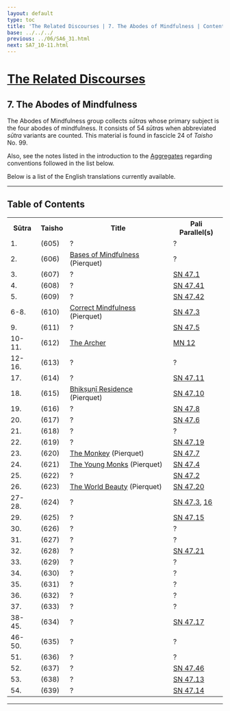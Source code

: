 ```yaml
---
layout: default
type: toc
title: 'The Related Discourses | 7. The Abodes of Mindfulness | Contents'
base: ../../../
previous: ../06/SA6_31.html
next: SA7_10-11.html
---
```


<h1><a href="../index.html">The Related Discourses</a></h1>
<h2>7. The Abodes of Mindfulness</h2>

<div class="intro"><p>The Abodes of Mindfulness group collects <em>sūtra</em>s whose primary subject is the four abodes of mindfulness. It consists of 54 <em>sūtra</em>s when abbreviated <em>sūtra</em> variants are counted. This material is found in fascicle 24 of <em>Taisho</em> No. 99.</p>

<p>Also, see the notes listed in the introduction to the <a href="../01/index.html" target="_blank">Aggregates</a> regarding conventions followed in the list below.</p>

<p>Below is a list of the English translations currently available.</p></div>

<hr/>

<h2>Table of Contents</h2>

<table class="ma-toc">
  <th>Sūtra</th>
  <th>Taisho</th>
  <th>Title</th>
  <th>Pali Parallel(s)</th>
  <tr>
    <td>1.</td>
    <td>(605)</td>
    <td><a href="SA7_1.html"></a>?</td>
    <td><a href="https://suttacentral.net/sn56.11" target="_blank"></a>?</td>
  </tr>
  <tr>
    <td>2.</td>
    <td>(606)</td>
    <td><a href="https://suttacentral.net/sa606/en/pierquet" target="_blank">Bases of Mindfulness</a> (Pierquet)</td>
    <td><a href="https://suttacentral.net/sn56.11" target="_blank"></a>?</td>
  </tr>
  <tr>
    <td>3.</td>
    <td>(607)</td>
    <td><a href="SA7_3.html"></a>?</td>
    <td><a href="https://suttacentral.net/sn47.1" target="_blank">SN 47.1</a></td>
  </tr>
  <tr>
    <td>4.</td>
    <td>(608)</td>
    <td><a href="SA7_4.html"></a>?</td>
    <td><a href="https://suttacentral.net/sn47.41" target="_blank">SN 47.41</a></td>
  </tr>
  <tr>
    <td>5.</td>
    <td>(609)</td>
    <td><a href="SA7_5.html"></a>?</td>
    <td><a href="https://suttacentral.net/sn47.42" target="_blank">SN 47.42</a></td>
  </tr>
  <tr>
    <td>6-8.</td>
    <td>(610)</td>
    <td><a href="https://suttacentral.net/sa610/en/pierquet" target="_blank">Correct Mindfulness</a> (Pierquet)</td>
    <td><a href="https://suttacentral.net/sn47.3" target="_blank">SN 47.3</a></td>
  </tr>
  <tr>
    <td>9.</td>
    <td>(611)</td>
    <td><a href="SA7_9.html"></a>?</td>
    <td><a href="https://suttacentral.net/sn47.5" target="_blank">SN 47.5</a></td>
  </tr>
  <tr>
    <td>10-11.</td>
    <td>(612)</td>
    <td><a href="SA7_10-11.html">The Archer</a></td>
    <td><a href="https://suttacentral.net/mn12" target="_blank">MN 12</a></td>
  </tr>
  <tr>
    <td>12-16.</td>
    <td>(613)</td>
    <td><a href="SA7_12-16.html"></a>?</td>
    <td><a href="https://suttacentral.net/sn56.11" target="_blank"></a>?</td>
  </tr>
  <tr>
    <td>17.</td>
    <td>(614)</td>
    <td><a href="SA7_17.html"></a>?</td>
    <td><a href="https://suttacentral.net/sn47.11" target="_blank">SN 47.11</a></td>
  </tr>
  <tr>
    <td>18.</td>
    <td>(615)</td>
    <td><a href="https://suttacentral.net/sa615/en/pierquet" target="_blank">Bhikṣuṇī Residence</a> (Pierquet)</td>
    <td><a href="https://suttacentral.net/sn47.10" target="_blank">SN 47.10</a></td>
  </tr>
  <tr>
    <td>19.</td>
    <td>(616)</td>
    <td><a href="SA7_19.html"></a>?</td>
    <td><a href="https://suttacentral.net/sn47.8" target="_blank">SN 47.8</a></td>
  </tr>
  <tr>
    <td>20.</td>
    <td>(617)</td>
    <td><a href="SA7_20.html"></a>?</td>
    <td><a href="https://suttacentral.net/sn47.6" target="_blank">SN 47.6</a></td>
  </tr>
  <tr>
    <td>21.</td>
    <td>(618)</td>
    <td><a href="SA7_21.html"></a>?</td>
    <td><a href="https://suttacentral.net/sn56.11" target="_blank"></a>?</td>
  </tr>
  <tr>
    <td>22.</td>
    <td>(619)</td>
    <td><a href="SA7_22.html"></a>?</td>
    <td><a href="https://suttacentral.net/sn47.19" target="_blank">SN 47.19</a></td>
  </tr>
  <tr>
    <td>23.</td>
    <td>(620)</td>
    <td><a href="https://suttacentral.net/sa620/en/pierquet" target="_blank">The Monkey</a> (Pierquet)</td>
    <td><a href="https://suttacentral.net/sn47.7" target="_blank">SN 47.7</a></td>
  </tr>
  <tr>
    <td>24.</td>
    <td>(621)</td>
    <td><a href="https://suttacentral.net/sa621/en/pierquet" target="_blank">The Young Monks</a> (Pierquet)</td>
    <td><a href="https://suttacentral.net/sn47.4" target="_blank">SN 47.4</a></td>
  </tr>
  <tr>
    <td>25.</td>
    <td>(622)</td>
    <td><a href="SA7_25.html"></a>?</td>
    <td><a href="https://suttacentral.net/sn47.2" target="_blank">SN 47.2</a></td>
  </tr>
  <tr>
    <td>26.</td>
    <td>(623)</td>
    <td><a href="https://suttacentral.net/sa623/en/pierquet" target="_blank">The World Beauty</a> (Pierquet)</td>
    <td><a href="https://suttacentral.net/sn47.20" target="_blank">SN 47.20</a></td>
  </tr>
  <tr>
    <td>27-28.</td>
    <td>(624)</td>
    <td><a href="SA7_27-28.html"></a>?</td>
    <td><a href="https://suttacentral.net/sn47.3" target="_blank">SN 47.3</a>, <a href="https://suttacentral.net/sn47.16" target="_blank">16</a></td>
  </tr>
  <tr>
    <td>29.</td>
    <td>(625)</td>
    <td><a href="SA7_29.html"></a>?</td>
    <td><a href="https://suttacentral.net/sn47.15" target="_blank">SN 47.15</a></td>
  </tr>
  <tr>
    <td>30.</td>
    <td>(626)</td>
    <td><a href="SA7_30.html"></a>?</td>
    <td><a href="https://suttacentral.net/sn56.11" target="_blank"></a>?</td>
  </tr>
  <tr>
    <td>31.</td>
    <td>(627)</td>
    <td><a href="SA7_31.html"></a>?</td>
    <td><a href="https://suttacentral.net/sn56.11" target="_blank"></a>?</td>
  </tr>
  <tr>
    <td>32.</td>
    <td>(628)</td>
    <td><a href="SA7_32.html"></a>?</td>
    <td><a href="https://suttacentral.net/sn47.21" target="_blank">SN 47.21</a></td>
  </tr>
  <tr>
    <td>33.</td>
    <td>(629)</td>
    <td><a href="SA7_33.html"></a>?</td>
    <td><a href="https://suttacentral.net/sn56.11" target="_blank"></a>?</td>
  </tr>
  <tr>
    <td>34.</td>
    <td>(630)</td>
    <td><a href="SA7_34.html"></a>?</td>
    <td><a href="https://suttacentral.net/sn56.11" target="_blank"></a>?</td>
  </tr>
  <tr>
    <td>35.</td>
    <td>(631)</td>
    <td><a href="SA7_35.html"></a>?</td>
    <td><a href="https://suttacentral.net/sn56.11" target="_blank"></a>?</td>
  </tr>
  <tr>
    <td>36.</td>
    <td>(632)</td>
    <td><a href="SA7_36.html"></a>?</td>
    <td><a href="https://suttacentral.net/sn56.11" target="_blank"></a>?</td>
  </tr>
  <tr>
    <td>37.</td>
    <td>(633)</td>
    <td><a href="SA7_37.html"></a>?</td>
    <td><a href="https://suttacentral.net/sn56.11" target="_blank"></a>?</td>
  </tr>
  <tr>
    <td>38-45.</td>
    <td>(634)</td>
    <td><a href="SA7_38-45.html"></a>?</td>
    <td><a href="https://suttacentral.net/sn47.17" target="_blank">SN 47.17</a></td>
  </tr>
  <tr>
    <td>46-50.</td>
    <td>(635)</td>
    <td><a href="SA7_46-50.html"></a>?</td>
    <td><a href="https://suttacentral.net/sn56.11" target="_blank"></a>?</td>
  </tr>
  <tr>
    <td>51.</td>
    <td>(636)</td>
    <td><a href="SA7_51.html"></a>?</td>
    <td><a href="https://suttacentral.net/sn56.11" target="_blank"></a>?</td>
  </tr>
  <tr>
    <td>52.</td>
    <td>(637)</td>
    <td><a href="SA7_52.html"></a>?</td>
    <td><a href="https://suttacentral.net/sn47.46" target="_blank">SN 47.46</a></td>
  </tr>
  <tr>
    <td>53.</td>
    <td>(638)</td>
    <td><a href="SA7_53.html"></a>?</td>
    <td><a href="https://suttacentral.net/sn47.13" target="_blank">SN 47.13</a></td>
  </tr>
  <tr>
    <td>54.</td>
    <td>(639)</td>
    <td><a href="SA7_54.html"></a>?</td>
    <td><a href="https://suttacentral.net/sn47.14" target="_blank">SN 47.14</a></td>
  </tr>
</table>

<hr/>